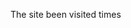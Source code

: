
<span id="busuanzi_container_site_pv">The site been visited <span id="busuanzi_value_site_pv"></span>times</span>
